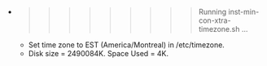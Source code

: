 * >>>>>>>>> Running inst-min-con-xtra-timezone.sh ...
  * Set time zone to EST (America/Montreal) in /etc/timezone.
  * Disk size = 2490084K. Space Used = 4K.
